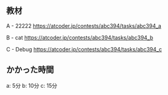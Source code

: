 ## 教材

A - 22222
https://atcoder.jp/contests/abc394/tasks/abc394_a

B - cat
https://atcoder.jp/contests/abc394/tasks/abc394_b

C - Debug
https://atcoder.jp/contests/abc394/tasks/abc394_c

## かかった時間
a: 5分
b: 10分
c: 15分